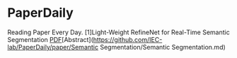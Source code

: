 # PaperDaily
Reading Paper Every Day.
[1]Light-Weight RefineNet for Real-Time Semantic Segmentation [PDF](https://arxiv.org/abs/1810.03272)[Abstract](https://github.com/IEC-lab/PaperDaily/paper/Semantic Segmentation/Semantic Segmentation.md)